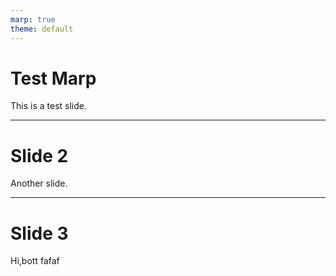 ```yaml
---
marp: true
theme: default
---
```


# Test Marp

This is a test slide.

---

# Slide 2

Another slide.

---

# Slide 3

Hi,bott
fafaf
